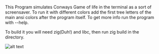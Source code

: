 This Program simulates Conways Game of life in the terminal as a sort of screensaver.
To run it with different colors add the first tree letters of the main ansi colors after the program itself.
To get more info run the program with --help.

To build it you will need zig(Duh!) and libc, then run zig build in the directory.

![alt text](https://github.com/CaliOn2/zConway/tree/master/Pics/example.png?raw=true)
